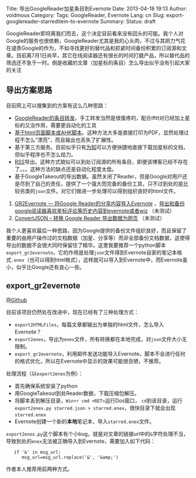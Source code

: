 Title: 导出GoogleReader加星条目到Evernote
Date: 2013-04-18 19:13
Author: voidmous
Category: 
Tags: GoogleReader, Evernote
Lang: cn
Slug: export-googlereader-starreditem-to-evernote
Summary: 
Status: draft

GoogleReader即将离我们而去，这个决定目前看来没有回头的可能。我个人对Google的服务也很依赖，GoogleReader尤其是我的心头肉，不过与其把力气花在谴责Google的作为，不如寻找更好的替代品和抓紧时间备份积累的订阅源和文章。目前离7月1日尚早，其它在线阅读器还有很长的时间打磨产品，所以替代品的筛选还不急于一时。倒是收藏的文章（加星标的条目）怎么导出似乎没有引起大家的关注


## 导出方案思路 ##

目前网上可以搜集到的方案有这么几种思路：

* [GoogleReader的条目转发](http://blog.vsharing.com/ligongzi/A1472320.html)。手工转发当然是很蛋疼的，配合ifttt对已经加上星标的又没作用，需要更自动化的工具
* [基于html页面脚本或AHK脚本](http://m.blog.csdn.net/blog/chief1985/6689805)。这种方法大多是直接打印为PDF，显然处理过程不怎么“漂亮”，而且输出也丢失了扩展性。
* 基于第三方服务。目前似乎只有[为知](http://blog.wiz.cn/google-reader.html)可以方便快捷地直接下载加星标的文档，但似乎程序也不怎么给力。
* [RSS](http://www.36kr.com/p/201886.html )导出。这种方式貌似可以到处订阅源的所有条目，即便该博客已经不存在了。。。这种方法的缺点还是自动化程度太低。
* 基于GoogleTakeout的导出数据。虽然关闭了Reader，但是Google对用户还是尽到了自己的责任，提供了一个强大而完备的备份工具，只不过到处的是比较另类的`json`文件。对它们做进一步处理可以得到组织良好的html文件。
1. [GR2Evernote — 将Google Reader的分享内容导入Evernote](http://mescoda.com/2011/12/gr2evernote/ ) ，[导出和备份google阅读器喜欢星标评论等历史内容到evernote或者wiz](http://blog.sina.com.cn/s/blog_4afc0d8201017ah3.html ) （未测试）
2. [ConvertJSON – 转换 Google Reader 导出数据为网页](http://www.appinn.com/convertjson/ ) （未测试）

我个人更喜欢最后一种思路，因为Google提供的备份文件组织良好，而且保留了重要的由用户操作过的文档数据（加星、分享等）而非全部备份文档数据，这使得导出的数据不会很大同时保留住了精华。这里我要推荐一个python脚本`export_gr2evernote`，它的作用是处理`json`文件得到Evernote自家的笔记本格式`.enex`（也可以得到html格式），这样就可以导入到Evernote中，而Evernote虽小，似乎比Google还有良心一些。

## export_gr2evernote ##

[@Github](https://github.com/kerchen/export_gr2evernote )

目前该项目仍然处在改进中，现在已经有了三种处理方式：

* `export2HTMLFiles`，每篇文章都输出为单独的html文件，怎么导入Evernote？
* `export2enex`，导出为`enex`文件，所有转换都在本地完成，对`json`文件大小无限制。
* `export_gr2evernote`，利用邮件发送功能导入Evernote，脚本不会进行任何的格式优化，所以在Evernote中显示的效果可能很丑陋，不推荐。

处理流程（以`export2enex`为例）：

* 首先确保系统安装了python
* 用GoogleTakeout到处Reader数据，下载压缩包解压。
* 将脚本丢到解压目录，`Win+r cmd <RET>`运行Dos窗口， `cd`到该目录，运行`export2enex.py starred.json > starred.enex`，很快目录下就会出现`starred.enex`
* Evernote创建一个新的**本地**笔记本，导入`starred.enex`文件。

`export2enex.py`这个脚本有个小bug，就是对文章的链接url中的`&`字符处理不当，导致到处的`enex`无法被正确导入到Evernote，需要加入如下代码：

~~~~.python
   if '&' in msg_url:
      msg_url=msg_url.replace('&', '&amp;')
~~~~

作者本人推荐用前两种方式。







